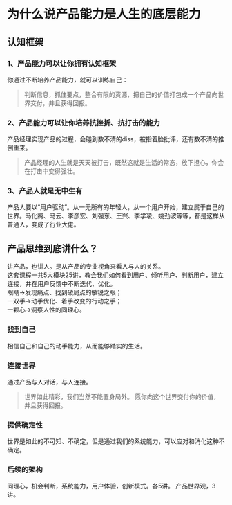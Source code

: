 # 为什么说产品能力是人生的底层能力
## 认知框架
### 1、产品能力可以让你拥有认知框架
你通过不断培养产品能力，就可以训练自己：  
>判断信息，抓住要点，整合有限的资源，把自己的价值打包成一个产品向世界交付，并且获得回报。  

### 2、产品能力可以让你培养抗挫折、抗打击的能力 
产品经理实现产品的过程，会碰到数不清的diss，被指着脸批评，还有数不清的推倒重来。
>产品经理的人生就是天天被打击，既然这就是生活的常态，放下担心，你会在打击中变得强壮。  

### 3、产品人就是无中生有
产品人要以“用户驱动”。从一无所有的年轻人，从一个用户开始，建立属于自己的世界。马化腾、马云、李彦宏、刘强东、王兴、李学凌、姚劲波等等，都是这样从普通人，变成了行业大佬。  
## 产品思维到底讲什么？
讲产品，也讲人。是从产品的专业视角来看人与人的关系。  
这套课程一共5大模块25讲，教会我们如何看到用户、倾听用户、判断用户，建立连接，并在用户反馈中不断迭代、优化。  
眼睛→发现痛点、找到破局点的敏锐之眼；  
一双手→动手优化、着手改变的行动之手；  
一颗心→洞察人性的同理心。  
### 找到自己
相信自己和自己的动手能力，从而能够踏实的生活。
### 连接世界
通过产品与人对话，与人连接。
> 世界如此精彩，我们当然不能置身局外。
愿你向这个世界交付你的价值，并且获得回报。
### 提供确定性
世界是如此的不可知、不确定，但是通过我们的系统能力，可以应对和消化这种不确定。
### 后续的架构
同理心，机会判断，系统能力，用户体验，创新模式。各5讲。
产品世界观，3讲。
